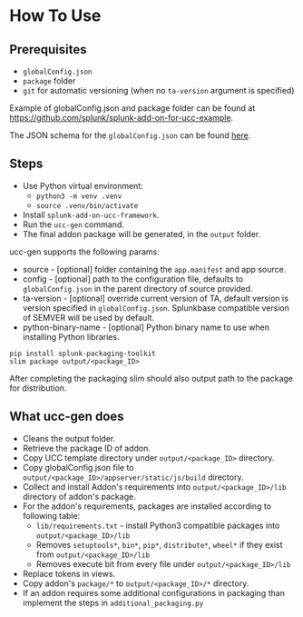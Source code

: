 How To Use
==========

Prerequisites
-------------

-   `globalConfig.json`
-   `package` folder
-   `git` for automatic versioning (when no `ta-version` argument is
    specified)

Example of globalConfig.json and package folder can be found at
<https://github.com/splunk/splunk-add-on-for-ucc-example>.

The JSON schema for the `globalConfig.json` can be found 
[here](https://github.com/splunk/addonfactory-ucc-base-ui/blob/main/src/main/webapp/schema/schema.json).

Steps
-----

-   Use Python virtual environment:
    -  `python3 -m venv .venv`
    -  `source .venv/bin/activate`        
-   Install `splunk-add-on-ucc-framework`.
-   Run the `ucc-gen` command.
-   The final addon package will be generated, in the `output` folder.

ucc-gen supports the following params:

-   source - [optional] folder containing the `app.manifest` and app
    source.
-   config - [optional] path to the configuration file, defaults to
    `globalConfig.json` in the parent directory of source provided.
-   ta-version - [optional] override current version of TA, default
    version is version specified in `globalConfig.json`. Splunkbase
    compatible version of SEMVER will be used by default.
-   python-binary-name - [optional] Python binary name to use when
    installing Python libraries.

```
pip install splunk-packaging-toolkit
slim package output/<package_ID>
```

After completing the packaging slim should also output path to the
package for distribution.

What ucc-gen does
-----------------

-   Cleans the output folder.
-   Retrieve the package ID of addon.
-   Copy UCC template directory under `output/<package_ID>` directory.
-   Copy globalConfig.json file to
    `output/<package_ID>/appserver/static/js/build` directory.
-   Collect and install Addon's requirements into
    `output/<package_ID>/lib` directory of addon's package.
-   For the addon's requirements, packages are installed according to
    following table:
    -   `lib/requirements.txt` - install Python3 compatible packages into
        `output/<package_ID>/lib`
    -   Removes `setuptools*`, `bin*`, `pip*`, `distribute*`, `wheel*` if 
        they exist from `output/<package_ID>/lib`
    -   Removes execute bit from every file under `output/<package_ID>/lib`
-   Replace tokens in views.
-   Copy addon's `package/*` to `output/<package_ID>/*` directory.
-   If an addon requires some additional configurations in packaging
    than implement the steps in `additional_packaging.py`

